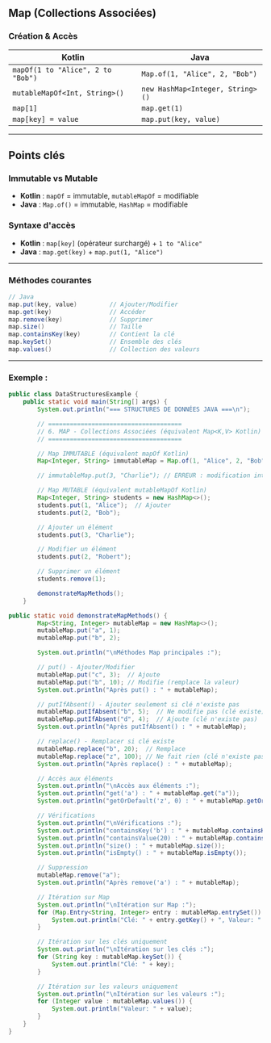 ## Map (Collections Associées)

### **Création & Accès**

| **Kotlin**                        | **Java**                         |
| --------------------------------- | -------------------------------- |
| `mapOf(1 to "Alice", 2 to "Bob")` | `Map.of(1, "Alice", 2, "Bob")`   |
| `mutableMapOf<Int, String>()`     | `new HashMap<Integer, String>()` |
| `map[1]`                          | `map.get(1)`                     |
| `map[key] = value`                | `map.put(key, value)`            |

---

## Points clés

### **Immutable vs Mutable**

- **Kotlin** : `mapOf` = immutable, `mutableMapOf` = modifiable
- **Java** : `Map.of()` = immutable, `HashMap` = modifiable

### **Syntaxe d'accès**

- **Kotlin** : `map[key]` (opérateur surchargé) + `1 to "Alice"`
- **Java** : `map.get(key)` + `map.put(1, "Alice")`

---

### **Méthodes courantes**

```java
// Java
map.put(key, value)         // Ajouter/Modifier
map.get(key)                // Accéder
map.remove(key)             // Supprimer
map.size()                  // Taille
map.containsKey(key)        // Contient la clé
map.keySet()                // Ensemble des clés
map.values()                // Collection des valeurs
```

---

### Exemple :

```java
public class DataStructuresExample {
    public static void main(String[] args) {
        System.out.println("=== STRUCTURES DE DONNÉES JAVA ===\n");

        // =====================================
        // 6. MAP - Collections Associées (équivalent Map<K,V> Kotlin)
        // =====================================

        // Map IMMUTABLE (équivalent mapOf Kotlin)
        Map<Integer, String> immutableMap = Map.of(1, "Alice", 2, "Bob");

        // immutableMap.put(3, "Charlie"); // ERREUR : modification interdite

        // Map MUTABLE (équivalent mutableMapOf Kotlin)
        Map<Integer, String> students = new HashMap<>();
        students.put(1, "Alice");  // Ajouter
        students.put(2, "Bob");

        // Ajouter un élément
        students.put(3, "Charlie");

        // Modifier un élément
        students.put(2, "Robert");

        // Supprimer un élément
        students.remove(1);

        demonstrateMapMethods();
    }
```

```java
public static void demonstrateMapMethods() {
        Map<String, Integer> mutableMap = new HashMap<>();
        mutableMap.put("a", 1);
        mutableMap.put("b", 2);

        System.out.println("\nMéthodes Map principales :");

        // put() - Ajouter/Modifier
        mutableMap.put("c", 3);  // Ajoute
        mutableMap.put("b", 10); // Modifie (remplace la valeur)
        System.out.println("Après put() : " + mutableMap);

        // putIfAbsent() - Ajouter seulement si clé n'existe pas
        mutableMap.putIfAbsent("b", 5);  // Ne modifie pas (clé existe)
        mutableMap.putIfAbsent("d", 4);  // Ajoute (clé n'existe pas)
        System.out.println("Après putIfAbsent() : " + mutableMap);

        // replace() - Remplacer si clé existe
        mutableMap.replace("b", 20);  // Remplace
        mutableMap.replace("z", 100); // Ne fait rien (clé n'existe pas)
        System.out.println("Après replace() : " + mutableMap);

        // Accès aux éléments
        System.out.println("\nAccès aux éléments :");
        System.out.println("get('a') : " + mutableMap.get("a"));
        System.out.println("getOrDefault('z', 0) : " + mutableMap.getOrDefault("z", 0));

        // Vérifications
        System.out.println("\nVérifications :");
        System.out.println("containsKey('b') : " + mutableMap.containsKey("b"));
        System.out.println("containsValue(20) : " + mutableMap.containsValue(20));
        System.out.println("size() : " + mutableMap.size());
        System.out.println("isEmpty() : " + mutableMap.isEmpty());

        // Suppression
        mutableMap.remove("a");
        System.out.println("Après remove('a') : " + mutableMap);

        // Itération sur Map
        System.out.println("\nItération sur Map :");
        for (Map.Entry<String, Integer> entry : mutableMap.entrySet()) {
            System.out.println("Clé: " + entry.getKey() + ", Valeur: " + entry.getValue());
        }

        // Itération sur les clés uniquement
        System.out.println("\nItération sur les clés :");
        for (String key : mutableMap.keySet()) {
            System.out.println("Clé: " + key);
        }

        // Itération sur les valeurs uniquement
        System.out.println("\nItération sur les valeurs :");
        for (Integer value : mutableMap.values()) {
            System.out.println("Valeur: " + value);
        }
    }
}
```
